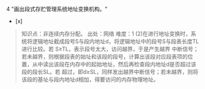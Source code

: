 4
"画出段式存贮管理系统地址变换机构。"
- [x]  

> 知识点：非连续内存分配。
> 出处：网络
> 难度：1
> (2)在进行地址变换时，系统将逻辑地址截成段号S与段内地址d，将逻辑地址中的段号S与段表长度TL进行比较。若 S≥TL，表示段号太大，访问越界，于是产生越界
> 中断信号；若未越界，则根据段表的始址和该段的段号，计算出该段对应段表项的位置，从中读出该段在内存中的起始地址，然后再检查段内地址d是否超过该段的段长SL。若
> 超过，即d≥SL，同样发出越界中断信号；若未越界，则将该段的基址与段内地址d相加，得要访问的内存物理地址。
